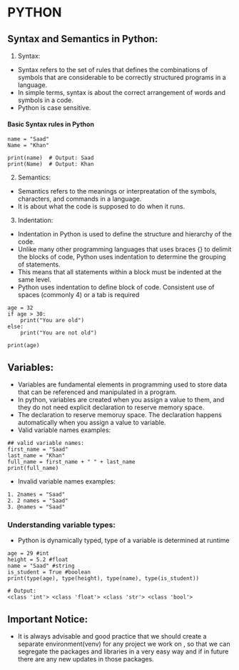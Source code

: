 # PYTHON

## Syntax and Semantics in Python:
1. Syntax:
- Syntax refers to the set of rules that defines the combinations of symbols that are considerable to be correctly structured programs in a language.
- In simple terms, syntax is about the correct arrangement of words and symbols in a code.
- Python is case sensitive.

#### Basic Syntax rules in Python

```
name = "Saad"
Name = "Khan"

print(name)  # Output: Saad
print(Name)  # Output: Khan
```

2. Semantics:
- Semantics refers to the meanings or interpreatation of the symbols, characters, and commands in a language.
- It is about what the code is supposed to do when it runs.

3. Indentation:
- Indentation in Python is used to define the structure and hierarchy of the code.
- Unlike many other programming languages that uses braces {} to delimit the blocks of code, Python uses indentation to determine the grouping of statements.
- This means that all statements within a block must be indented at the same level.
- Python uses indentation to define block of code. Consistent use of spaces (commonly 4) or a tab is required

```
age = 32
if age > 30:
    print("You are old")
else:
    print("You are not old")

print(age)
```
## Variables:
- Variables are fundamental elements in programming used to store data that can be referenced and manipulated in a program.
- In python, variables are created when you assign a value to them, and they do not need explicit declaration to reserve memory space.
- The declaration to reserve memoruy space. The declaration happens automatically when you assign a value to variable.
- Valid variable names examples:
```
## valid variable names:
first_name = "Saad"
last_name = "Khan"
full_name = first_name + " " + last_name
print(full_name)
```
- Invalid variable names examples:
```
1. 2names = "Saad"
2. 2 names = "Saad"
3. @names = "Saad"
```

### Understanding variable types:
- Python is dynamically typed, type of a variable is determined at runtime
```
age = 29 #int
height = 5.2 #float
name = "Saad" #string
is_student = True #boolean
print(type(age), type(height), type(name), type(is_student))

# Output:
<class 'int'> <class 'float'> <class 'str'> <class 'bool'>
```
## Important Notice:
- It is always advisable and good practice that we should create a separate environment(venv) for any project we work on , so that we can segregate the packages and libraries in a very easy way and if in future there are any new updates in those packages.